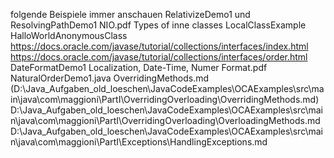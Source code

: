 folgende Beispiele immer anschauen
        RelativizeDemo1 und ResolvingPathDemo1
        NIO.pdf
        Types of inne classes
        LocalClassExample
        HalloWorldAnonymousClass
        https://docs.oracle.com/javase/tutorial/collections/interfaces/index.html
        https://docs.oracle.com/javase/tutorial/collections/interfaces/order.html
        DateFormatDemo1
        Localization, Date-Time, Numer Format.pdf
        NaturalOrderDemo1.java
        OverridingMethods.md (D:\Java_Aufgaben_old_loeschen\JavaCodeExamples\OCAExamples\src\main\java\com\maggioni\PartI\OverridingOverloading\OverridingMethods.md)
        D:\Java_Aufgaben_old_loeschen\JavaCodeExamples\OCAExamples\src\main\java\com\maggioni\PartI\OverridingOverloading\OverloadingMethods.md
        D:\Java_Aufgaben_old_loeschen\JavaCodeExamples\OCAExamples\src\main\java\com\maggioni\PartI\Exceptions\HandlingExceptions.md
        